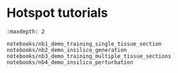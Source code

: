 # Hotspot tutorials 


```{toctree}
:maxdepth: 2

notebooks/nb1_demo_training_single_tissue_section
notebooks/nb2_demo_insilico_generation
notebooks/nb3_demo_training_multiple_tissue_sections
notebooks/nb4_demo_insilico_perturbation
```

